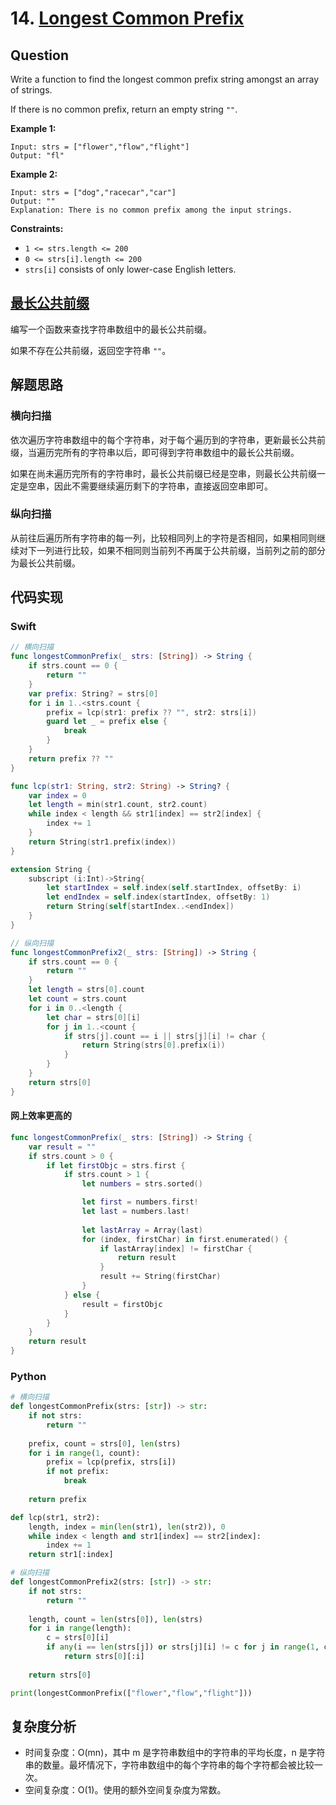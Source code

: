 # 14. [Longest Common Prefix](https://leetcode.com/problems/longest-common-prefix)

## Question

Write a function to find the longest common prefix string amongst an array of strings.

If there is no common prefix, return an empty string `""`.

**Example 1:**

```
Input: strs = ["flower","flow","flight"]
Output: "fl"
```

**Example 2:**

```
Input: strs = ["dog","racecar","car"]
Output: ""
Explanation: There is no common prefix among the input strings.
```

**Constraints:**

- `1 <= strs.length <= 200`
- `0 <= strs[i].length <= 200`
- `strs[i]` consists of only lower-case English letters.

## [最长公共前缀](https://leetcode-cn.com/problems/longest-common-prefix)

编写一个函数来查找字符串数组中的最长公共前缀。

如果不存在公共前缀，返回空字符串 `""`。

## 解题思路

### 横向扫描

依次遍历字符串数组中的每个字符串，对于每个遍历到的字符串，更新最长公共前缀，当遍历完所有的字符串以后，即可得到字符串数组中的最长公共前缀。

如果在尚未遍历完所有的字符串时，最长公共前缀已经是空串，则最长公共前缀一定是空串，因此不需要继续遍历剩下的字符串，直接返回空串即可。

### 纵向扫描

从前往后遍历所有字符串的每一列，比较相同列上的字符是否相同，如果相同则继续对下一列进行比较，如果不相同则当前列不再属于公共前缀，当前列之前的部分为最长公共前缀。

## 代码实现

### Swift

```swift
// 横向扫描
func longestCommonPrefix(_ strs: [String]) -> String {
    if strs.count == 0 {
        return ""
    }
    var prefix: String? = strs[0]
    for i in 1..<strs.count {
        prefix = lcp(str1: prefix ?? "", str2: strs[i])
        guard let _ = prefix else {
            break
        }
    }
    return prefix ?? ""
}

func lcp(str1: String, str2: String) -> String? {
    var index = 0
    let length = min(str1.count, str2.count)
    while index < length && str1[index] == str2[index] {
        index += 1
    }
    return String(str1.prefix(index))
}

extension String {
    subscript (i:Int)->String{
        let startIndex = self.index(self.startIndex, offsetBy: i)
        let endIndex = self.index(startIndex, offsetBy: 1)
        return String(self[startIndex..<endIndex])
    }
}

// 纵向扫描
func longestCommonPrefix2(_ strs: [String]) -> String {
    if strs.count == 0 {
        return ""
    }
    let length = strs[0].count
    let count = strs.count
    for i in 0..<length {
        let char = strs[0][i]
        for j in 1..<count {
            if strs[j].count == i || strs[j][i] != char {
                return String(strs[0].prefix(i))
            }
        }
    }
    return strs[0]
}
```

#### 网上效率更高的

```swift
func longestCommonPrefix(_ strs: [String]) -> String {
    var result = ""
    if strs.count > 0 {
        if let firstObjc = strs.first {
            if strs.count > 1 {
                let numbers = strs.sorted()

                let first = numbers.first!
                let last = numbers.last!
                
                let lastArray = Array(last)
                for (index, firstChar) in first.enumerated() {
                    if lastArray[index] != firstChar {
                        return result
                    }
                    result += String(firstChar)
                }
            } else {
                result = firstObjc
            }
        }
    }
    return result
}
```

### Python

```python
# 横向扫描
def longestCommonPrefix(strs: [str]) -> str:
    if not strs:
        return ""
    
    prefix, count = strs[0], len(strs)
    for i in range(1, count):
        prefix = lcp(prefix, strs[i])
        if not prefix:
            break
    
    return prefix

def lcp(str1, str2):
    length, index = min(len(str1), len(str2)), 0
    while index < length and str1[index] == str2[index]:
        index += 1
    return str1[:index]

# 纵向扫描
def longestCommonPrefix2(strs: [str]) -> str:
    if not strs:
        return ""
    
    length, count = len(strs[0]), len(strs)
    for i in range(length):
        c = strs[0][i]
        if any(i == len(strs[j]) or strs[j][i] != c for j in range(1, count)):
            return strs[0][:i]
    
    return strs[0]

print(longestCommonPrefix(["flower","flow","flight"]))
```

## 复杂度分析

- 时间复杂度：O(mn)，其中 m 是字符串数组中的字符串的平均长度，n 是字符串的数量。最坏情况下，字符串数组中的每个字符串的每个字符都会被比较一次。
- 空间复杂度：O(1)。使用的额外空间复杂度为常数。

